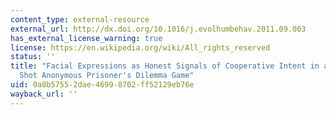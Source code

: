```yaml
---
content_type: external-resource
external_url: http://dx.doi.org/10.1016/j.evolhumbehav.2011.09.003
has_external_license_warning: true
license: https://en.wikipedia.org/wiki/All_rights_reserved
status: ''
title: "Facial Expressions as Honest Signals of Cooperative Intent in a One\u2013\
  Shot Anonymous Prisoner's Dilemma Game"
uid: 0a8b5755-2dae-4699-8702-ff52129eb76e
wayback_url: ''
---
```

